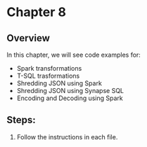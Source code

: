 # Chapter 8

## Overview
In this chapter, we will see code examples for: 

* Spark transformations
* T-SQL trasformations
* Shredding JSON using Spark
* Shredding JSON using Synapse SQL
* Encoding and Decoding using Spark


## Steps:
1. Follow the instructions in each file.

